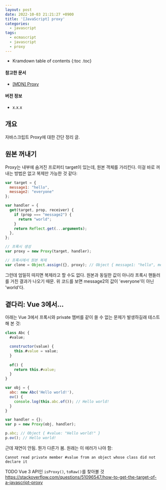 ```yaml
---
layout: post
date: 2022-10-03 21:21:27 +0900
title: '[JavaScript] proxy'
categories:
  - javascript
tags:
  - ecmascript
  - javascript
  - proxy
---
```


* Kramdown table of contents
{:toc .toc}

#### 참고한 문서

- [\[MDN\] Proxy](https://developer.mozilla.org/en-US/docs/Web/JavaScript/Reference/Global_Objects/Proxy)

#### 버전 정보

- x.x.x


## 개요

자바스크립트 Proxy에 대한 간단 정리 글.


## 원본 꺼내기

Proxy는 내부에 숨겨진 프로퍼티 target이 있는데, 원본 객체를 가리킨다. 이걸 바로 꺼내는 방법은 없고 복제만 가능한 것 같다:

```js
var target = {
  message1: "hello",
  message2: "everyone"
};

var handler = {
  get(target, prop, receiver) {
    if (prop === "message2") {
      return "world";
    }
    return Reflect.get(...arguments);
  },
};

// 프록시 생성
var proxy = new Proxy(target, handler);

// 프록시에서 원본 복제
var clone = Object.assign({}, proxy); // Object { message1: "hello", message2: "world" }
```

그런데 엄밀히 따지면 복제라고 할 수도 없다. 원본과 동일한 값이 아니라 프록시 핸들러를 거친 결과가 나오기 때문. 위 코드를 보면 message2의 값이 'everyone'이 아닌 'world'다.


## 곁다리: Vue 3에서...

아래는 Vue 3에서 프록시와 private 멤버를 같이 쓸 수 없는 문제가 발생하길래 테스트해 본 것:

```js
class Abc {
  #value;

  constructor(value) {
    this.#value = value;
  }
  
  of() {
    return this.#value;
  }
}

var obj = {
  abc: new Abc('Hello world!'),
  ov() {
    console.log(this.abc.of()); // Hello world!
  }
}

var handler = {};
var p = new Proxy(obj, handler);

p.abc; // Object { #value: "Hello world!" }
p.ov(); // Hello world!
```

근데 재연이 안됨. 뭔가 다른가 봄. 원래는 이 에러가 나야 함:

```
Cannot read private member #value from an object whose class did not declare it
```

TODO Vue 3 API인 `isProxy()`, `toRaw()`를 찾아볼 것  
https://stackoverflow.com/questions/51096547/how-to-get-the-target-of-a-javascript-proxy
